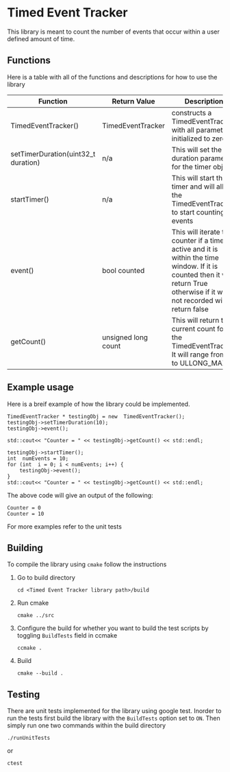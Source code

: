 # Timed Event Tracker 
This library is meant to count the number of events that occur within a user defined amount of time. 

## Functions
Here is a table with all of the functions and descriptions for how to use the library

| Function | Return Value| Description |
|--|--|--|
| TimedEventTracker() | TimedEventTracker | constructs a TimedEventTracker with all parameters initialized to zero |
|setTimerDuration(uint32_t duration) | n/a | This will set the duration parameter for the timer object|
|startTimer()| n/a | This will start the timer and will allow the TimedEventTracker to start counting events|
|event() | bool counted | This will iterate the counter if a timer is active and it is within the time window. If it is counted then it will return True otherwise if it was not recorded will return false|
|getCount()| unsigned  long count | This will return the current count for the TimedEventTracker. It will range from 0 to ULLONG_MAX |

## Example usage
Here is a breif example of how the library could be implemented. 
```
TimedEventTracker * testingObj = new  TimedEventTracker();
testingObj->setTimerDuration(10);
testingObj->event();

std::cout<< "Counter = " << testingObj->getCount() << std::endl;

testingObj->startTimer();
int  numEvents = 10;
for (int  i = 0; i < numEvents; i++) {
	testingObj->event();
}
std::cout<< "Counter = " << testingObj->getCount() << std::endl;

```
The above code will give an output of the following:
```
Counter = 0
Counter = 10
```
For more examples refer to the unit tests

## Building
To compile the library using `cmake` follow the instructions

 1. Go to build directory
	```
	cd <Timed Event Tracker library path>/build
	```
 2. Run cmake
	 ```
	 cmake ../src
	 ```
3. Configure the build for whether you want to build the test scripts by toggling `BuildTests` field in ccmake
	```
	ccmake .
	```
4. Build
	```
	cmake --build .
	```
	 

## Testing 
There are unit tests implemented for the library using google test. Inorder to run the tests first build the library with the `BuildTests` option set to `ON`. Then simply run one two commands within the build directory
```
./runUnitTests 
```
or
```
ctest
```
